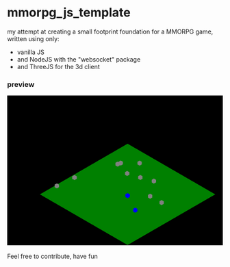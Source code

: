 # mmorpg_js_template

my attempt at creating a small footprint foundation for a MMORPG game,
written using only:
- vanilla JS
- and NodeJS with the "websocket" package
- and ThreeJS for the 3d client

### preview

![my mmorpg_template preview](preview.png)

Feel free to contribute, have fun

